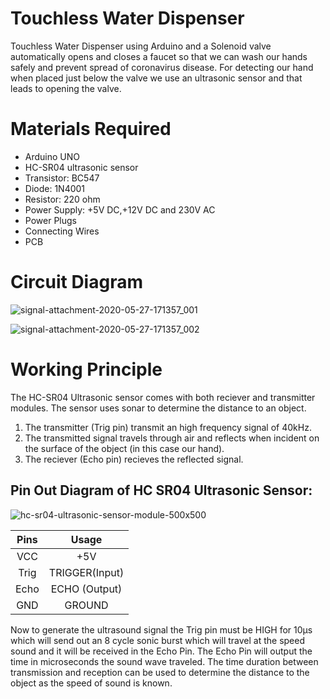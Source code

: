 # Touchless Water Dispenser

Touchless Water Dispenser using Arduino and a Solenoid valve automatically opens and closes a faucet so that we can wash our hands safely and prevent spread of coronavirus disease. For detecting our hand when placed just below the valve we use an ultrasonic sensor and that leads to opening the valve.

# Materials Required
* Arduino UNO
* HC-SR04 ultrasonic sensor
* Transistor: BC547
* Diode: 1N4001
* Resistor: 220 ohm
* Power Supply: +5V DC,+12V DC and 230V AC
* Power Plugs
* Connecting Wires
* PCB

# Circuit Diagram 

![signal-attachment-2020-05-27-171357_001](https://user-images.githubusercontent.com/63898803/83017119-ba2bb880-a040-11ea-8c0a-70eec75fd980.jpeg)

![signal-attachment-2020-05-27-171357_002](https://user-images.githubusercontent.com/63898803/83017678-b0568500-a041-11ea-992e-c3f2fd3a47b7.jpeg)

# Working Principle

The HC-SR04 Ultrasonic sensor comes with both reciever and transmitter modules. The sensor uses sonar to determine the distance to an object.
1. The transmitter (Trig pin) transmit an high frequency signal of 40kHz.
2. The transmitted signal travels through air and reflects when incident on the surface of the object (in this case our hand).
3. The reciever (Echo pin) recieves the reflected signal.

## Pin Out Diagram of HC SR04 Ultrasonic Sensor:
![hc-sr04-ultrasonic-sensor-module-500x500](https://user-images.githubusercontent.com/63898803/83054937-c92a5f00-a070-11ea-8b26-05271b1ce2f5.jpg)

| Pins | Usage |
|:----:|:--------------:|
| VCC | +5V |
| Trig | TRIGGER(Input) |
| Echo | ECHO (Output) |
| GND | GROUND |

Now to generate the ultrasound signal the Trig pin must be HIGH for 10µs which will send out an 8 cycle sonic burst which will travel at the speed sound and it will be received in the Echo Pin. The Echo Pin will output the time in microseconds the sound wave traveled. The time duration between transmission and reception can be used to determine the distance to the object as the speed of sound is known.



